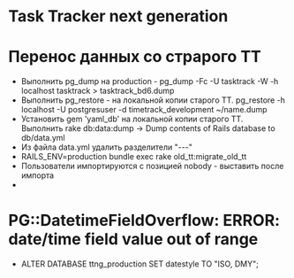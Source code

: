 Task Tracker next generation
====================

# Перенос данных со страрого TT

* Выполнить pg_dump на production - pg_dump -Fc -U tasktrack -W -h localhost tasktrack > tasktrack_bd6.dump
* Выполнить pg_restore - на локальной копии старого TT. pg_restore -h localhost -U postgresuser -d timetrack_development ~/name.dump
* Установить gem 'yaml_db' на локальной копии старого TT. Выполнить rake db:data:dump   ->   Dump contents of Rails database to db/data.yml
* Из файла data.yml удалить разделители "---"
* RAILS_ENV=production bundle exec rake old_tt:migrate_old_tt
* Пользователи импортируются с позицией nobody - выставить после импорта
*

# PG::DatetimeFieldOverflow: ERROR:  date/time field value out of range

* ALTER DATABASE ttng_production SET datestyle TO "ISO, DMY";